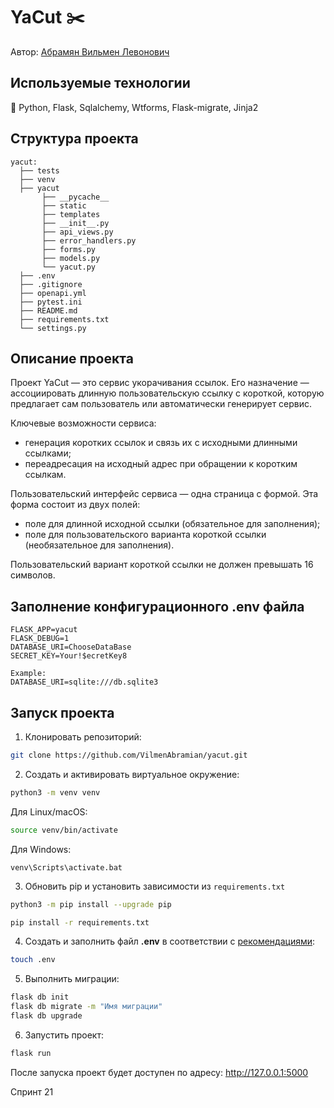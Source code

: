 # YaCut :scissors:
Автор: [Абрамян Вильмен Левонович](vilmen.abramian@gmail.com)  

## Используемые технологии
:snake: Python, Flask, Sqlalchemy, Wtforms, Flask-migrate, Jinja2

## Структура проекта
```
yacut:
  ├── tests
  ├── venv
  ├── yacut
       ├── __pycache__
       ├── static
       ├── templates
       ├── __init__.py
       ├── api_views.py
       ├── error_handlers.py
       ├── forms.py
       ├── models.py
       └── yacut.py
  ├── .env
  ├── .gitignore
  ├── openapi.yml
  ├── pytest.ini
  ├── README.md
  ├── requirements.txt
  └── settings.py
```

## Описание проекта
Проект YaCut — это сервис укорачивания ссылок. Его назначение — ассоциировать длинную пользовательскую ссылку с короткой, которую предлагает сам пользователь или автоматически генерирует сервис.

Ключевые возможности сервиса:
 - генерация коротких ссылок и связь их с исходными длинными ссылками;
 - переадресация на исходный адрес при обращении к коротким ссылкам.

Пользовательский интерфейс сервиса — одна страница с формой. Эта форма состоит из двух полей:
 - поле для длинной исходной ссылки (обязательное для заполнения);
 - поле для пользовательского варианта короткой ссылки (необязательное для заполнения).

Пользовательский вариант короткой ссылки не должен превышать 16 символов.


## Заполнение конфигурационного .env файла

```
FLASK_APP=yacut
FLASK_DEBUG=1
DATABASE_URI=ChooseDataBase
SECRET_KEY=Your!$ecretKey8

Example:
DATABASE_URI=sqlite:///db.sqlite3
```

## Запуск проекта
1. Клонировать репозиторий:
```bash
git clone https://github.com/VilmenAbramian/yacut.git
```

2. Создать и активировать виртуальное окружение:
```bash
python3 -m venv venv
```
Для Linux/macOS:
```bash
source venv/bin/activate
```
Для Windows:
```
venv\Scripts\activate.bat
```
3. Обновить pip и установить зависимости из ```requirements.txt```
```bash
python3 -m pip install --upgrade pip

pip install -r requirements.txt
```

4. Создать и заполнить файл **.env** в соответствии с [рекомендациями](#заполнение-конфигурационного-env-файла):

```bash
touch .env
```

5. Выполнить миграции:
```bash
flask db init
flask db migrate -m "Имя миграции"
flask db upgrade
```

6. Запустить проект:
```bash
flask run
```

После запуска проект будет доступен по адресу: http://127.0.0.1:5000

Спринт 21